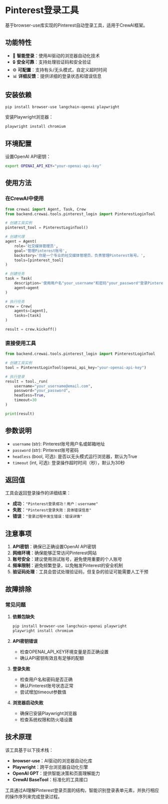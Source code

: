 # Pinterest登录工具

基于browser-use库实现的Pinterest自动登录工具，适用于CrewAI框架。

## 功能特性

- 🤖 **智能登录**：使用AI驱动的浏览器自动化技术
- 🔒 **安全可靠**：支持处理验证码和安全验证
- ⚙️ **可配置**：支持有头/无头模式，自定义超时时间
- 📊 **详细反馈**：提供详细的登录状态和错误信息

## 安装依赖

```bash
pip install browser-use langchain-openai playwright
```

安装Playwright浏览器：
```bash
playwright install chromium
```

## 环境配置

设置OpenAI API密钥：
```bash
export OPENAI_API_KEY="your-openai-api-key"
```

## 使用方法

### 在CrewAI中使用

```python
from crewai import Agent, Task, Crew
from backend.crewai.tools.pinterest_login import PinterestLoginTool

# 创建工具实例
pinterest_tool = PinterestLoginTool()

# 创建代理
agent = Agent(
    role='社交媒体管理员',
    goal='管理Pinterest账号',
    backstory='你是一个专业的社交媒体管理员，负责管理Pinterest账号。',
    tools=[pinterest_tool]
)

# 创建任务
task = Task(
    description='使用用户名"your_username"和密码"your_password"登录Pinterest',
    agent=agent
)

# 执行任务
crew = Crew(
    agents=[agent],
    tasks=[task]
)

result = crew.kickoff()
```

### 直接使用工具

```python
from backend.crewai.tools.pinterest_login import PinterestLoginTool

# 创建工具实例
tool = PinterestLoginTool(openai_api_key="your-openai-api-key")

# 执行登录
result = tool._run(
    username="your_username@email.com",
    password="your_password",
    headless=True,
    timeout=30
)

print(result)
```

## 参数说明

- `username` (str): Pinterest账号用户名或邮箱地址
- `password` (str): Pinterest账号密码
- `headless` (bool, 可选): 是否以无头模式运行浏览器，默认为True
- `timeout` (int, 可选): 登录操作超时时间（秒），默认为30秒

## 返回值

工具会返回登录操作的详细结果：

- **成功**：`"Pinterest登录成功！用户：username"`
- **失败**：`"Pinterest登录失败：具体错误信息"`
- **错误**：`"登录过程中发生错误：错误详情"`

## 注意事项

1. **API密钥**：确保已正确设置OpenAI API密钥
2. **网络环境**：确保能够正常访问Pinterest网站
3. **账号安全**：建议使用测试账号，避免使用重要的个人账号
4. **频率限制**：避免频繁登录，以免触发Pinterest的安全机制
5. **验证码处理**：工具会尝试处理验证码，但复杂的验证可能需要人工干预

## 故障排除

### 常见问题

1. **依赖包缺失**
   ```bash
   pip install browser-use langchain-openai playwright
   playwright install chromium
   ```

2. **API密钥错误**
   - 检查OPENAI_API_KEY环境变量是否正确设置
   - 确认API密钥有效且有足够的配额

3. **登录失败**
   - 检查用户名和密码是否正确
   - 确认Pinterest账号状态正常
   - 尝试增加timeout参数值

4. **浏览器启动失败**
   - 确保已安装Playwright浏览器
   - 检查系统权限和防火墙设置

## 技术原理

该工具基于以下技术栈：

- **browser-use**：AI驱动的浏览器自动化库
- **Playwright**：跨平台浏览器自动化引擎
- **OpenAI GPT**：提供智能决策和页面理解能力
- **CrewAI BaseTool**：标准化的工具接口

工具通过AI理解Pinterest登录页面的结构，智能识别登录表单元素，并执行相应的操作序列来完成登录过程。
